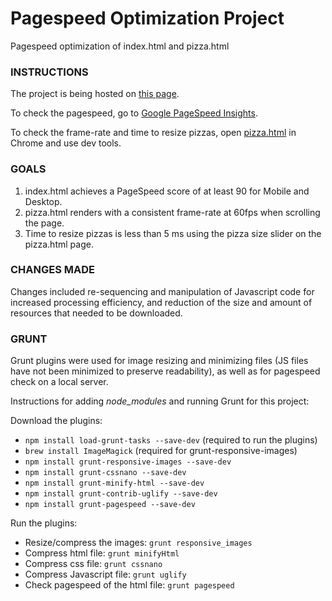 # Pagespeed Optimization Project

Pagespeed optimization of index.html and pizza.html

### INSTRUCTIONS

The project is being hosted on [this page](http://sunnyanna.github.io/frontend-nanodegree-mobile-portfolio).

To check the pagespeed, go to [Google PageSpeed Insights](https://developers.google.com/speed/pagespeed/insights).

To check the frame-rate and time to resize pizzas, open [pizza.html](http://sunnyanna.github.io/frontend-nanodegree-mobile-portfolio/views/pizza.html) in Chrome and use dev tools.

### GOALS

1. index.html achieves a PageSpeed score of at least 90 for Mobile and Desktop.
2. pizza.html renders with a consistent frame-rate at 60fps when scrolling the page.
3. Time to resize pizzas is less than 5 ms using the pizza size slider on the pizza.html page.

### CHANGES MADE

Changes included re-sequencing and manipulation of Javascript code for increased processing efficiency, and reduction of the size and amount of resources that needed to be downloaded.

### GRUNT

Grunt plugins were used for image resizing and minimizing files (JS files have not been minimized to preserve readability), as well as for pagespeed check on a local server.

Instructions for adding _node_modules_ and running Grunt for this project:

Download the plugins:
- `npm install load-grunt-tasks --save-dev` (required to run the plugins)
- `brew install ImageMagick` (required for grunt-responsive-images)
- `npm install grunt-responsive-images --save-dev`
- `npm install grunt-cssnano --save-dev`
- `npm install grunt-minify-html --save-dev`
- `npm install grunt-contrib-uglify --save-dev`
- `npm install grunt-pagespeed --save-dev`

Run the plugins:
- Resize/compress the images: `grunt responsive_images`
- Compress html file: `grunt minifyHtml`
- Compress css file: `grunt cssnano`
- Compress Javascript file: `grunt uglify`
- Check pagespeed of the html file: `grunt pagespeed`
